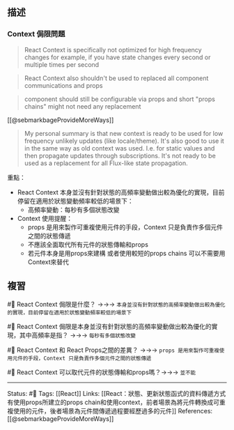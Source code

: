 ## 描述

### Context 侷限問題


> React Context is specifically not optimized for high frequency changes
> for example, if you have state changes every second or multiple times per second

> React Context also shouldn't be used to replaced all component communications and props


> component should still be configurable via props and short "props chains" might not need any replacement

[[@sebmarkbageProvideMoreWays]]
> My personal summary is that new context is ready to be used for low frequency unlikely updates (like locale/theme). It's also good to use it in the same way as old context was used. I.e. for static values and then propagate updates through subscriptions. It's not ready to be used as a replacement for all Flux-like state propagation.


重點：
- React Context 本身並沒有針對狀態的高頻率變動做出較為優化的實現，目前停留在適用於狀態變動頻率較低的場景下：
	- 高頻率變動：每秒有多個狀態改變
- Context 使用提醒：
	- props 是用來製作可重複使用元件的手段，Context 只是負責作多個元件之間的狀態傳遞
	- 不應該全面取代所有元件的狀態傳輸和props
	- 若元件本身是用props來建構 或者使用較短的props chains 可以不需要用Context來替代



## 複習

#🧠 React Context 侷限是什麼？ ->->-> `本身並沒有針對狀態的高頻率變動做出較為優化的實現，目前停留在適用於狀態變動頻率較低的場景下`
<!--SR:!2023-01-05,65,250-->

#🧠 React Context 侷限是本身並沒有針對狀態的高頻率變動做出較為優化的實現，其中高頻率是指？ ->->-> `每秒有多個狀態改變`
<!--SR:!2023-01-16,74,250-->

#🧠 React Context 和 React Props之間的差異？ ->->-> `props 是用來製作可重複使用元件的手段，Context 只是負責作多個元件之間的狀態傳遞`
<!--SR:!2022-11-27,40,230-->

#🧠 React Context 可以取代元件的狀態傳輸和props嗎？->->-> `並不能`
<!--SR:!2022-12-16,54,250-->


---
Status: #🌱 
Tags:
[[React]]
Links:
[[React：狀態、更新狀態函式的資料傳遞方式有使用props所建立的props chain和使用context，前者場景為將元件轉換成可重複使用的元件，後者場景為元件間傳遞過程要經歷過多的元件]]
References:
[[@sebmarkbageProvideMoreWays]]